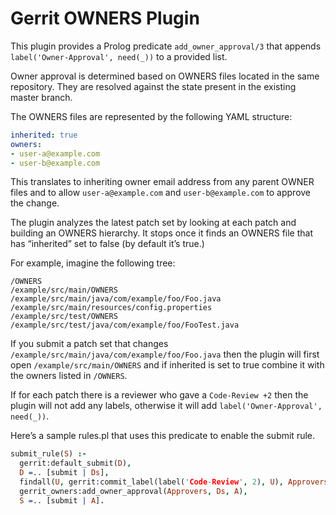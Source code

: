# Gerrit OWNERS Plugin

This plugin provides a Prolog predicate `add_owner_approval/3` that appends `label('Owner-Approval', need(_))` to a provided list.

Owner approval is determined based on OWNERS files located in the same repository. They are resolved against the state present in the existing master branch.

The OWNERS files are represented by the following YAML structure:

```yaml
inherited: true
owners:
- user-a@example.com
- user-b@example.com
```

This translates to inheriting owner email address from any parent OWNER files and to allow `user-a@example.com` and `user-b@example.com` to approve the change.

The plugin analyzes the latest patch set by looking at each patch and building an OWNERS hierarchy. It stops once it finds an OWNERS file that has “inherited” set to false (by default it’s true.)

For example, imagine the following tree:

```
/OWNERS
/example/src/main/OWNERS
/example/src/main/java/com/example/foo/Foo.java
/example/src/main/resources/config.properties
/example/src/test/OWNERS
/example/src/test/java/com/example/foo/FooTest.java
```

If you submit a patch set that changes `/example/src/main/java/com/example/foo/Foo.java` then the plugin will first open `/example/src/main/OWNERS` and if inherited is set to true combine it with the owners listed in `/OWNERS`.

If for each patch there is a reviewer who gave a `Code-Review +2` then the plugin will not add any labels,
otherwise it will add `label('Owner-Approval', need(_))`.

Here’s a sample rules.pl that uses this predicate to enable the submit rule.

```prolog
submit_rule(S) :-
  gerrit:default_submit(D),
  D =.. [submit | Ds],
  findall(U, gerrit:commit_label(label('Code-Review', 2), U), Approvers),
  gerrit_owners:add_owner_approval(Approvers, Ds, A),
  S =.. [submit | A].
```

